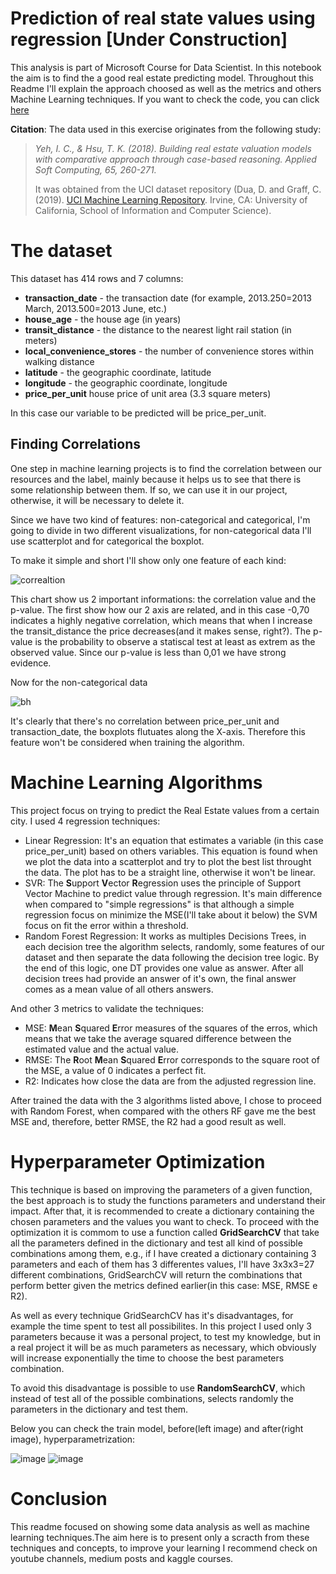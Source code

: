 # Prediction of real state values using regression [Under Construction]

This analysis is part of Microsoft Course for Data Scientist. In this notebook the aim is to find the a good real estate predicting model. Throughout this Readme I'll explain the approach choosed as well as the metrics and others Machine Learning techniques. If you want to check the code, you can click [here](https://github.com/LucasbFontes/RealEstate_Regression/blob/main/02%20-%20Real%20Estate%20Regression%20Challenge%20(1)%20(1).ipynb) 

**Citation**: The data used in this exercise originates from the following study:

> *Yeh, I. C., & Hsu, T. K. (2018). Building real estate valuation models with comparative approach through case-based reasoning. Applied Soft Computing, 65, 260-271.*
>
> It was obtained from the UCI dataset repository (Dua, D. and Graff, C. (2019). [UCI Machine Learning Repository]([http://archive.ics.uci.edu/ml). Irvine, CA: University of California, School of Information and Computer Science).

# The dataset

This dataset has 414 rows and 7 columns:

- **transaction_date** - the transaction date (for example, 2013.250=2013 March, 2013.500=2013 June, etc.)
- **house_age** - the house age (in years)
- **transit_distance** - the distance to the nearest light rail station (in meters)
- **local_convenience_stores** - the number of convenience stores within walking distance
- **latitude** - the geographic coordinate, latitude
- **longitude** - the geographic coordinate, longitude
- **price_per_unit** house price of unit area (3.3 square meters)

In this case our variable to be predicted will be price_per_unit.

## Finding Correlations

One step in machine learning projects is to find the correlation between our resources and the label, mainly because it helps us to see that there is some relationship between them. If so, we can use it in our project, otherwise, it will be necessary to delete it. 

Since we have two kind of features: non-categorical and categorical, I'm going to divide in two different visualizations, for non-categorical data I'll use scatterplot and for categorical the boxplot.

To make it simple and short I'll show only one feature of each kind:

![correaltion](https://user-images.githubusercontent.com/68716835/113952772-bc2bdf80-97ec-11eb-9ce0-f84bb2ee88aa.PNG)

This chart show us 2 important informations: the correlation value and the p-value. The first show how our 2 axis are related, and in this case -0,70 indicates a highly negative correlation, which means that when I increase the transit_distance the price decreases(and it makes sense, right?). The p-value is the probability to observe a statiscal test at least as extrem as the observed value. Since our p-value is less than 0,01 we have strong evidence.

Now for the non-categorical data

![bh](https://user-images.githubusercontent.com/68716835/113953822-09a94c00-97ef-11eb-8de9-d36e407ab9ef.PNG)


It's clearly that there's no correlation between price_per_unit and transaction_date, the boxplots flutuates along the X-axis. Therefore this feature won't be considered when training the algorithm.

# Machine Learning Algorithms

This project focus on trying to predict the Real Estate values from a certain city. I used 4 regression techniques: 

 - Linear Regression: It's an equation that estimates a variable (in this case price_per_unit) based on others variables. This equation is found when we plot the data into a scatterplot and try to plot the best list throught the data. The plot has to be a straight line, otherwise it won't be linear.
 - SVR: The **S**upport **V**ector **R**egression uses the principle of Support Vector Machine to predict value through regression. It's main difference when compared to "simple regressions" is that although a simple regression focus on minimize the MSE(I'll take about it below) the SVM focus on fit the error within a threshold.   
 - Random Forest Regression: It works as multiples Decisions Trees, in each decision tree the algorithm selects, randomly, some features of our dataset and then separate the data following the decision tree logic. By the end of this logic, one DT provides one value as answer. After all decision trees had provide an answer of it's own, the final answer comes as a mean value of all others answers. 


And other 3 metrics to validate the techniques:

 - MSE: **M**ean **S**quared **E**rror measures of the squares of the erros, which means that we take the average squared difference between the estimated value and the actual value. 
 - RMSE: The **R**oot **M**ean **S**quared **E**rror corresponds to the square root of the MSE, a value of 0 indicates a perfect fit. 
 - R2: Indicates how close the data are from the adjusted regression line.

After trained the data with the 3 algorithms listed above, I chose to proceed with Random Forest, when compared with the others RF gave me the best MSE and, therefore, better RMSE, the R2 had a good result as well. 

# Hyperparameter Optimization

This technique is based on improving the parameters of a given function, the best approach is to study the functions parameters and understand their impact. After that, it is recommended to create a dictionary containing the chosen parameters and the values you want to check. To proceed with the optimization it is commom to use a function called **GridSearchCV** that take all the parameters defined in the dictionary and test all kind of possible combinations among them, e.g., if I have created a dictionary containing 3 parameters and each of them has 3 differentes values, I'll have 3x3x3=27 different combinations, GridSearchCV will return the combinations that perform better given the metrics defined earlier(in this case: MSE, RMSE e R2).

As well as every technique GridSearchCV has it's disadvantages, for example the time spent to test all possibilites. In this project I used only 3 parameters because it was a 
personal project, to test my knowledge, but in a real project it will be as much parameters as necessary, which obviously will increase exponentially the time to choose the best parameters combination. 

To avoid this disadvantage is possible to use **RandomSearchCV**, which instead of test all of the possible combinations, selects randomly the parameters in the dictionary and test them. 

Below you can check the train model, before(left image) and after(right image), hyperparametrization:


![image](https://user-images.githubusercontent.com/68716835/114112643-26a75300-98b3-11eb-8e3c-7413f7703a62.png) ![image](https://user-images.githubusercontent.com/68716835/114112665-32931500-98b3-11eb-83c0-0b66d39a7414.png)
     

# Conclusion

This readme focused on showing some data analysis as well as machine learning techniques.The aim here is to present only a scracth from these techniques and concepts, to improve your learning I recommend check on youtube channels, medium posts and kaggle courses.

